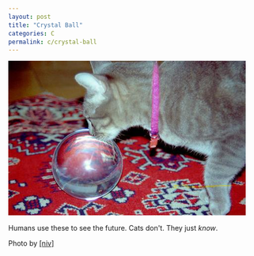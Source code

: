```yaml
---
layout: post
title: "Crystal Ball"
categories: C
permalink: c/crystal-ball
---
```


<img src="/images/c/crystalball.jpg">

Humans use these to see the future. Cats don't. They just *know*.

Photo by <a href="http://www.flickr.com/photos/antichrist/42470094/">[niv]</a>